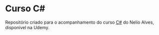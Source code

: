 # Curso C#

Repositório criado para o acompanhamento do curso [C#](https://www.udemy.com/course/programacao-orientada-a-objetos-csharp/) do Nelio Alves, disponível na Udemy.
